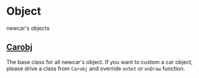 # Object

newcar's objects

## [Carobj](./Carobj)

The base class for all newcar's object.
If you want to custom a car object, please drive a class from `Carobj` and override `onSet` or `onDraw` function.
